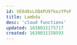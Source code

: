 ```yaml
---
id: VE0d8sLOQ4PU9fkezYPeF
title: Lambda
desc: 'cloud functions'
updated: 1638032175717
created: 1638032158593
---
```



